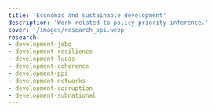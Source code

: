 ```yaml
---
title: 'Economic and sustainable development'
description: 'Work related to policy priority inference.'
cover: '/images/research_ppi.webp'
research:
- development-jebo
- development-resilience
- development-lucas
- development-coherence
- development-ppi
- development-networks
- development-corruption
- development-subnational
---
```

